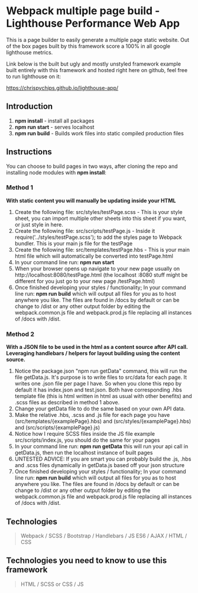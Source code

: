 # Webpack multiple page build - Lighthouse Performance Web App
This is a page builder to easily generate a multiple page static website. Out of the box pages built by this framework score a 100% in all google lighthouse metrics.

Link below is the built but ugly and mostly unstyled framework example built entirely with this framework and hosted right here on github, feel free to run lighthouse on it:

https://chrispychips.github.io/lighthouse-app/

## Introduction
1. **npm install** - install all packages
2. **npm run start** - serves localhost
3. **npm run build** - Builds work files into static compiled production files

## Instructions
You can choose to build pages in two ways, after cloning the repo and installing node modules with **npm install**:

### Method 1
**With static content you will manually be updating inside your HTML**

  1. Create the following file: src/styles/testPage.scss - This is your style sheet, you can import multiple other sheets into this sheet if you want, or just style in here.
  2. Create the following file: src/scripts/testPage.js - Inside it require('../styles/testPage.scss'); to add the styles page to Webpack bundler. This is your main js file for the testPage
  3. Create the following file: src/templates/testPage.hbs - This is your main html file which will automatically be converted into testPage.html
  4. In your command line run: **npm run start**
  5. When your browser opens up navigate to your new page usually on http://localhost:8080/testPage.html (the localhost :8080 stuff might be different for you just go to your new page /testPage.html)
  6. Once finished developing your styles / functionality; In your command line run: **npm run build** which will output all files for you as to host anywhere you like. The files are found in /docs by default or can be change to /dist or any other output folder by editing the webpack.common.js file and webpack.prod.js file replacing all instances of /docs with /dist.

### Method 2
**With a JSON file to be used in the html as a content source after API call. Leveraging handlebars / helpers for layout building using the content source.**

  1. Notice the package.json "npm run getData" command, this will run the file getData.js. It's purpose is to write files to src/data for each page. It writes one .json file per page I have. So when you clone this repo by default it has index.json and test.json. Both have corresponding .hbs template file (this is html written in html as usual with other benefits) and .scss files as described in method 1 above.
  2. Change your getData file to do the same based on your own API data.
  3. Make the relative .hbs, .scss and .js file for each page you have (src/templates/{examplePage}.hbs) and (src/styles/{examplePage}.hbs) and (src/scripts/{examplePage}.js)
  4. Notice how I require SCSS files inside the JS file example src/scripts/index.js, you should do the same for your pages
  5. In your command line run: **npm run getData** this will run your api call in getData.js, then run the localhost instance of built pages
  6. UNTESTED ADVICE: If you are smart you can probably build the .js, .hbs and .scss files dynamically in getData.js based off your json structure
  6. Once finished developing your styles / functionality; In your command line run: **npm run build** which will output all files for you as to host anywhere you like. The files are found in /docs by default or can be change to /dist or any other output folder by editing the webpack.common.js file and webpack.prod.js file replacing all instances of /docs with /dist.


## Technologies
> Webpack / SCSS / Bootstrap / Handlebars / JS ES6 / AJAX / HTML / CSS

## Technologies you need to know to use this framework
> HTML / SCSS or CSS / JS
